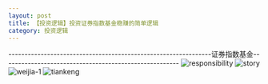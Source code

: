 ```yaml
---
layout: post
title: 【投资逻辑】投资证券指数基金稳赚的简单逻辑
category: 投资逻辑
---
```

---------------------------------------------------------------证券指数基金-------------------------------------------------------
![responsibility](http://r74vtd8b0.hd-bkt.clouddn.com/img/responsibility.png)
![story](http://r74vtd8b0.hd-bkt.clouddn.com/img/story.png)
![weijia-1](http://r74vtd8b0.hd-bkt.clouddn.com/img/weijia-1.jpg)
![tiankeng](http://r74vtd8b0.hd-bkt.clouddn.com/img/tiankeng.png)
